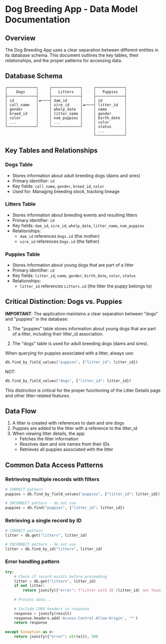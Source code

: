 # Dog Breeding App - Data Model Documentation

## Overview

The Dog Breeding App uses a clear separation between different entities in its database schema. This document outlines the key tables, their relationships, and the proper patterns for accessing data.

## Database Schema

```
┌─────────────┐     ┌─────────────┐     ┌─────────────┐
│    Dogs     │     │   Litters   │     │   Puppies   │
├─────────────┤     ├─────────────┤     ├─────────────┤
│ id          │◄────┤ dam_id      │     │ id          │
│ call_name   │     │ sire_id     │◄────┤ litter_id   │
│ gender      │     │ whelp_date  │     │ name        │
│ breed_id    │     │ litter_name │     │ gender      │
│ color       │     │ num_puppies │     │ birth_date  │
│ ...         │     │ ...         │     │ color       │
└─────────────┘     └─────────────┘     │ status      │
                                        │ ...         │
                                        └─────────────┘
```

## Key Tables and Relationships

### Dogs Table
- Stores information about adult breeding dogs (dams and sires)
- Primary identifier: `id`
- Key fields: `call_name`, `gender`, `breed_id`, `color`
- Used for: Managing breeding stock, tracking lineage

### Litters Table
- Stores information about breeding events and resulting litters
- Primary identifier: `id`
- Key fields: `dam_id`, `sire_id`, `whelp_date`, `litter_name`, `num_puppies`
- Relationships:
  - `dam_id` references `Dogs.id` (the mother)
  - `sire_id` references `Dogs.id` (the father)

### Puppies Table
- Stores information about young dogs that are part of a litter
- Primary identifier: `id`
- Key fields: `litter_id`, `name`, `gender`, `birth_date`, `color`, `status`
- Relationships:
  - `litter_id` references `Litters.id` (the litter the puppy belongs to)

## Critical Distinction: Dogs vs. Puppies

**IMPORTANT**: The application maintains a clear separation between "dogs" and "puppies" in the database:

1. The "puppies" table stores information about young dogs that are part of a litter, including their litter_id association.

2. The "dogs" table is used for adult breeding dogs (dams and sires).

When querying for puppies associated with a litter, always use:
```python
db.find_by_field_values("puppies", {"litter_id": litter_id})
```

NOT:
```python
db.find_by_field_values("dogs", {"litter_id": litter_id})
```

This distinction is critical for the proper functioning of the Litter Details page and other litter-related features.

## Data Flow

1. A litter is created with references to dam and sire dogs
2. Puppies are added to the litter with a reference to the litter_id
3. When viewing litter details, the app:
   - Fetches the litter information
   - Resolves dam and sire names from their IDs
   - Retrieves all puppies associated with the litter

## Common Data Access Patterns

### Retrieving multiple records with filters
```python
# CORRECT pattern
puppies = db.find_by_field_values("puppies", {"litter_id": litter_id})

# INCORRECT pattern - do not use
puppies = db.find("puppies", {"litter_id": litter_id})
```

### Retrieving a single record by ID
```python
# CORRECT pattern
litter = db.get("litters", litter_id)

# INCORRECT pattern - do not use
litter = db.find_by_id("litters", litter_id)
```

### Error handling pattern
```python
try:
    # Check if record exists before proceeding
    litter = db.get("litters", litter_id)
    if not litter:
        return jsonify({"error": f"Litter with ID {litter_id} not found"}), 404
    
    # Process data...
    
    # Include CORS headers in response
    response = jsonify(result)
    response.headers.add('Access-Control-Allow-Origin', '*')
    return response
    
except Exception as e:
    return jsonify({"error": str(e)}), 500
```
